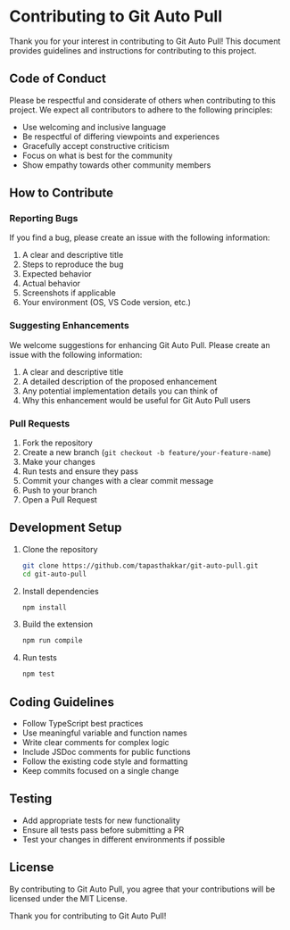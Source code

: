 # Contributing to Git Auto Pull

Thank you for your interest in contributing to Git Auto Pull! This document provides guidelines and instructions for contributing to this project.

## Code of Conduct

Please be respectful and considerate of others when contributing to this project. We expect all contributors to adhere to the following principles:

- Use welcoming and inclusive language
- Be respectful of differing viewpoints and experiences
- Gracefully accept constructive criticism
- Focus on what is best for the community
- Show empathy towards other community members

## How to Contribute

### Reporting Bugs

If you find a bug, please create an issue with the following information:

1. A clear and descriptive title
2. Steps to reproduce the bug
3. Expected behavior
4. Actual behavior
5. Screenshots if applicable
6. Your environment (OS, VS Code version, etc.)

### Suggesting Enhancements

We welcome suggestions for enhancing Git Auto Pull. Please create an issue with the following information:

1. A clear and descriptive title
2. A detailed description of the proposed enhancement
3. Any potential implementation details you can think of
4. Why this enhancement would be useful for Git Auto Pull users

### Pull Requests

1. Fork the repository
2. Create a new branch (`git checkout -b feature/your-feature-name`)
3. Make your changes
4. Run tests and ensure they pass
5. Commit your changes with a clear commit message
6. Push to your branch
7. Open a Pull Request

## Development Setup

1. Clone the repository
   ```bash
   git clone https://github.com/tapasthakkar/git-auto-pull.git
   cd git-auto-pull
   ```

2. Install dependencies
   ```bash
   npm install
   ```

3. Build the extension
   ```bash
   npm run compile
   ```

4. Run tests
   ```bash
   npm test
   ```

## Coding Guidelines

- Follow TypeScript best practices
- Use meaningful variable and function names
- Write clear comments for complex logic
- Include JSDoc comments for public functions
- Follow the existing code style and formatting
- Keep commits focused on a single change

## Testing

- Add appropriate tests for new functionality
- Ensure all tests pass before submitting a PR
- Test your changes in different environments if possible

## License

By contributing to Git Auto Pull, you agree that your contributions will be licensed under the MIT License.

Thank you for contributing to Git Auto Pull! 